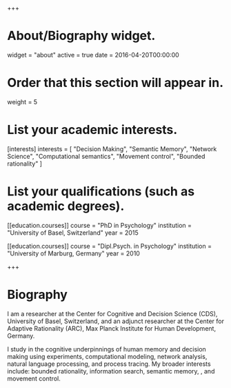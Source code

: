 +++
# About/Biography widget.
widget = "about"
active = true
date = 2016-04-20T00:00:00

# Order that this section will appear in.
weight = 5

# List your academic interests.
[interests]
  interests = [
    "Decision Making",
    "Semantic Memory",
    "Network Science",
    "Computational semantics",
    "Movement control",
    "Bounded rationality"
  ]

# List your qualifications (such as academic degrees).
[[education.courses]]
  course = "PhD in Psychology"
  institution = "University of Basel, Switzerland"
  year = 2015

[[education.courses]]
  course = "Dipl.Psych. in Psychology"
  institution = "University of Marburg, Germany"
  year = 2010

+++

# Biography

I am a researcher at the Center for Cognitive and Decision Science (CDS), University of Basel, Switzerland, and an adjunct researcher at the Center for Adaptive Rationality (ARC), Max Planck Institute for Human Development, Germany.

I study in the cognitive underpinnings of human memory and decision making using experiments, computational modeling, network analysis, natural language processing, and process tracing. My broader interests include: bounded rationality, information search, semantic memory, , and movement control.
